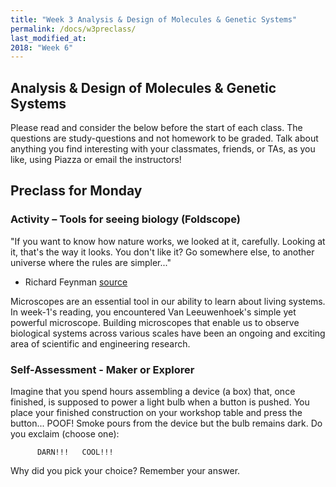 ```yaml
---
title: "Week 3 Analysis & Design of Molecules & Genetic Systems"
permalink: /docs/w3preclass/
last_modified_at: 
2018: "Week 6"
---
```

## Analysis & Design of Molecules & Genetic Systems
Please read and consider the below before the start of each class.
The questions are study-questions and not homework to be graded.
Talk about anything you find interesting with your classmates, friends, or TAs, as you like, using Piazza or email the instructors!

## Preclass for Monday

### Activity – Tools for seeing biology (Foldscope)

"If you want to know how nature works, we looked at it, carefully. Looking at it, that's the way it looks. You don't like it? Go somewhere else, to another universe where the rules are simpler..."

- Richard Feynman [source]('https://www.youtube.com/watch?v=eLQ2atfqk2c&t=24m2s')

Microscopes are an essential tool in our ability to learn about living systems.  In week-1's reading, you encountered  Van Leeuwenhoek's simple yet powerful microscope.  Building microscopes that enable us to observe biological systems across various scales have been an ongoing and exciting area of scientific and engineering research.  


### Self-Assessment - Maker or Explorer

Imagine that you spend hours assembling a device (a box) that, once finished, is supposed to power a light bulb when a button is pushed. You place your finished construction on your workshop table and press the button... POOF! Smoke pours from the device but the bulb remains dark. Do you exclaim (choose one):

          DARN!!! 	COOL!!!

Why did you pick your choice? Remember your answer. 
